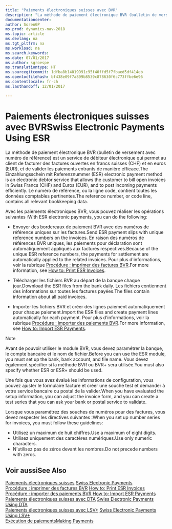 ```yaml
---
title: "Paiements électroniques suisses avec BVR"
description: "La méthode de paiement électronique BVR (bulletin de versement avec numéro de référence) est un service de débiteur électronique qui permet au client de facturer des factures ouvertes en francs suisses (CHF) et en euros (EUR), et de valider les paiements entrants de manière efficace."
documentationcenter: 
author: SorenGP
ms.prod: dynamics-nav-2018
ms.topic: article
ms.devlang: na
ms.tgt_pltfrm: na
ms.workload: na
ms.search.keywords: 
ms.date: 07/01/2017
ms.author: sgroespe
ms.translationtype: HT
ms.sourcegitcommit: 1dfba8b14019991c95f40ffd5f7fbaed5df414eb
ms.openlocfilehash: bf438e09f7a899b8539c878630f6c773ffbe6e96
ms.contentlocale: fr-ch
ms.lasthandoff: 12/01/2017

---
```

# <a name="swiss-electronic-payments-using-esr"></a><span data-ttu-id="e9055-103">Paiements électroniques suisses avec BVR</span><span class="sxs-lookup"><span data-stu-id="e9055-103">Swiss Electronic Payments Using ESR</span></span>
<span data-ttu-id="e9055-104">La méthode de paiement électronique BVR (bulletin de versement avec numéro de référence) est un service de débiteur électronique qui permet au client de facturer des factures ouvertes en francs suisses (CHF) et en euros (EUR), et de valider les paiements entrants de manière efficace.</span><span class="sxs-lookup"><span data-stu-id="e9055-104">The Einzahlungsschein mit Referenznummer (ESR) electronic payment method is an electronic debtor service that allows the customer to bill open invoices in Swiss Francs (CHF) and Euros (EUR), and to post incoming payments efficiently.</span></span> <span data-ttu-id="e9055-105">Le numéro de référence, ou la ligne code, contient toutes les données comptables pertinentes.</span><span class="sxs-lookup"><span data-stu-id="e9055-105">The reference number, or code line, contains all relevant bookkeeping data.</span></span>  

<span data-ttu-id="e9055-106">Avec les paiements électroniques BVR, vous pouvez réaliser les opérations suivantes :</span><span class="sxs-lookup"><span data-stu-id="e9055-106">With ESR electronic payments, you can do the following:</span></span>  

- <span data-ttu-id="e9055-107">Envoyer des bordereaux de paiement BVR avec des numéros de référence uniques sur les factures.</span><span class="sxs-lookup"><span data-stu-id="e9055-107">Send ESR payment slips with unique reference numbers on the invoices.</span></span> <span data-ttu-id="e9055-108">En raison des numéros de références BVR uniques, les paiements pour déclaration sont automatiquement appliqués aux factures respectives.</span><span class="sxs-lookup"><span data-stu-id="e9055-108">Because of the unique ESR reference numbers, the payments for settlement are automatically applied to the related invoices.</span></span> <span data-ttu-id="e9055-109">Pour plus d'informations, voir la rubrique [Procédure : imprimer des factures BVR](how-to-print-esr-invoices.md).</span><span class="sxs-lookup"><span data-stu-id="e9055-109">For more information, see [How to: Print ESR Invoices](how-to-print-esr-invoices.md).</span></span>  

- <span data-ttu-id="e9055-110">Télécharger les fichiers BVR au départ de la banque chaque jour.</span><span class="sxs-lookup"><span data-stu-id="e9055-110">Download the ESR files from the bank daily.</span></span> <span data-ttu-id="e9055-111">Les fichiers contiennent des informations sur toutes les factures payées.</span><span class="sxs-lookup"><span data-stu-id="e9055-111">The files contain information about all paid invoices.</span></span>  

- <span data-ttu-id="e9055-112">Importer les fichiers BVR et créer des lignes paiement automatiquement pour chaque paiement.</span><span class="sxs-lookup"><span data-stu-id="e9055-112">Import the ESR files and create payment lines automatically for each payment.</span></span> <span data-ttu-id="e9055-113">Pour plus d'informations, voir la rubrique [Procédure : importer des paiements BVR](how-to-import-esr-payments.md).</span><span class="sxs-lookup"><span data-stu-id="e9055-113">For more information, see [How to: Import ESR Payments](how-to-import-esr-payments.md).</span></span>  

> [!NOTE]  
>  <span data-ttu-id="e9055-114">Avant de pouvoir utiliser le module BVR, vous devez paramétrer la banque, le compte bancaire et le nom de fichier.</span><span class="sxs-lookup"><span data-stu-id="e9055-114">Before you can use the ESR module, you must set up the bank, bank account, and file name.</span></span> <span data-ttu-id="e9055-115">Vous devez également spécifier si la méthode BVR ou BVR+ sera utilisée.</span><span class="sxs-lookup"><span data-stu-id="e9055-115">You must also specify whether ESR or ESR+ should be used.</span></span>

<span data-ttu-id="e9055-116">Une fois que vous avez évalué les informations de configuration, vous pouvez ajuster le formulaire facture et créer une souche test et demander à votre service bancaire ou postal de la valider.</span><span class="sxs-lookup"><span data-stu-id="e9055-116">When you have evaluated the setup information, you can adjust the invoice form, and you can create a test series that you can ask your bank or postal service to validate.</span></span>  

<span data-ttu-id="e9055-117">Lorsque vous paramétrez des souches de numéros pour des factures, vous devez respecter les directives suivantes :</span><span class="sxs-lookup"><span data-stu-id="e9055-117">When you set up number series for invoices, you must follow these guidelines:</span></span>  

- <span data-ttu-id="e9055-118">Utilisez un maximum de huit chiffres.</span><span class="sxs-lookup"><span data-stu-id="e9055-118">Use a maximum of eight digits.</span></span>  
- <span data-ttu-id="e9055-119">Utilisez uniquement des caractères numériques.</span><span class="sxs-lookup"><span data-stu-id="e9055-119">Use only numeric characters.</span></span>  
- <span data-ttu-id="e9055-120">N'utilisez pas de zéros devant les nombres.</span><span class="sxs-lookup"><span data-stu-id="e9055-120">Do not precede numbers with zeros.</span></span>  

## <a name="see-also"></a><span data-ttu-id="e9055-121">Voir aussi</span><span class="sxs-lookup"><span data-stu-id="e9055-121">See Also</span></span>  
 <span data-ttu-id="e9055-122">[Paiements électroniques suisses](swiss-electronic-payments.md) </span><span class="sxs-lookup"><span data-stu-id="e9055-122">[Swiss Electronic Payments](swiss-electronic-payments.md) </span></span>  
 <span data-ttu-id="e9055-123">[Procédure : imprimer des factures BVR](how-to-print-esr-invoices.md) </span><span class="sxs-lookup"><span data-stu-id="e9055-123">[How to: Print ESR Invoices](how-to-print-esr-invoices.md) </span></span>  
 <span data-ttu-id="e9055-124">[Procédure : importer des paiements BVR](how-to-import-esr-payments.md) </span><span class="sxs-lookup"><span data-stu-id="e9055-124">[How to: Import ESR Payments](how-to-import-esr-payments.md) </span></span>  
 <span data-ttu-id="e9055-125">[Paiements électroniques suisses avec DTA](swiss-electronic-payments-using-dta.md) </span><span class="sxs-lookup"><span data-stu-id="e9055-125">[Swiss Electronic Payments Using DTA](swiss-electronic-payments-using-dta.md) </span></span>  
 <span data-ttu-id="e9055-126">[Paiements électroniques suisses avec LSV+](swiss-electronic-payments-using-lsv-.md) </span><span class="sxs-lookup"><span data-stu-id="e9055-126">[Swiss Electronic Payments Using LSV+](swiss-electronic-payments-using-lsv-.md) </span></span>  
 [<span data-ttu-id="e9055-127">Exécution de paiements</span><span class="sxs-lookup"><span data-stu-id="e9055-127">Making Payments</span></span>](../../payables-make-payments.md)

